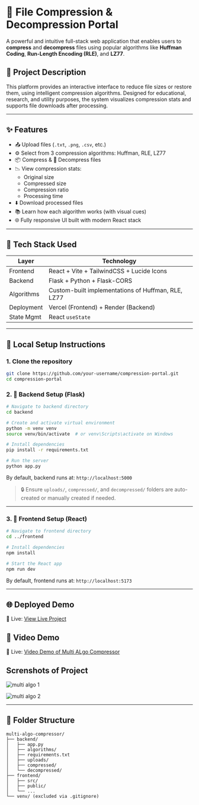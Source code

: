 
# 🎥 File Compression & Decompression Portal

A powerful and intuitive full-stack web application that enables users to **compress** and **decompress** files using popular algorithms like **Huffman Coding**, **Run-Length Encoding (RLE)**, and **LZ77**.

## 📌 Project Description

This platform provides an interactive interface to reduce file sizes or restore them, using intelligent compression algorithms. Designed for educational, research, and utility purposes, the system visualizes compression stats and supports file downloads after processing.

---

## ✨ Features

- 📤 Upload files (`.txt`, `.png`, `.csv`, etc.)
- ⚙️ Select from 3 compression algorithms: Huffman, RLE, LZ77
- 📦 Compress & 🔁 Decompress files
- 📉 View compression stats:
  - Original size
  - Compressed size
  - Compression ratio
  - Processing time
- ⬇️ Download processed files
- 📚 Learn how each algorithm works (with visual cues)
- 🌐 Fully responsive UI built with modern React stack

---

## 🧰 Tech Stack Used

| Layer        | Technology                            |
|--------------|----------------------------------------|
| Frontend     | React + Vite + TailwindCSS + Lucide Icons |
| Backend      | Flask + Python + Flask-CORS           |
| Algorithms   | Custom-built implementations of Huffman, RLE, LZ77 |
| Deployment   | Vercel (Frontend) + Render (Backend)  |
| State Mgmt   | React `useState`                      |

---

## 🚀 Local Setup Instructions

### 1. Clone the repository

```bash
git clone https://github.com/your-username/compression-portal.git
cd compression-portal
```

### 2. 🔧 Backend Setup (Flask)

```bash
# Navigate to backend directory
cd backend

# Create and activate virtual environment
python -m venv venv
source venv/bin/activate  # or venv\Scripts\activate on Windows

# Install dependencies
pip install -r requirements.txt

# Run the server
python app.py
```

By default, backend runs at: `http://localhost:5000`

> 🔒 Ensure `uploads/`, `compressed/`, and `decompressed/` folders are auto-created or manually created if needed.

---

### 3. 🎨 Frontend Setup (React)

```bash
# Navigate to frontend directory
cd ../frontend

# Install dependencies
npm install

# Start the React app
npm run dev
```

By default, frontend runs at: `http://localhost:5173`

---

## 🌐 Deployed Demo

🚀 Live: [View Live Project](https://multi-algo-compressor.vercel.app/) 

## 🎥 Video Demo

🚀 Live: [Video Demo of Multi ALgo Compressor](https://drive.google.com/drive/folders/1dcEHLzOtGOtZkuRXhQIqiMZHS1LU--YE)  

## Screnshots of Project
![multi algo 1](https://github.com/user-attachments/assets/5fc6aca0-a410-4db9-a4ed-dcd784a5445f)

![multi algo 2](https://github.com/user-attachments/assets/d21f3218-f44a-481e-8874-f21866dd6f0a)




---

## 📁 Folder Structure

```
multi-algo-compressor/
├── backend/
│   ├── app.py
│   ├── algorithms/
│   ├── requirements.txt
│   ├── uploads/
│   ├── compressed/
│   └── decompressed/
├── frontend/
│   ├── src/
│   ├── public/
│   └── ...
└── venv/ (excluded via .gitignore)
```
